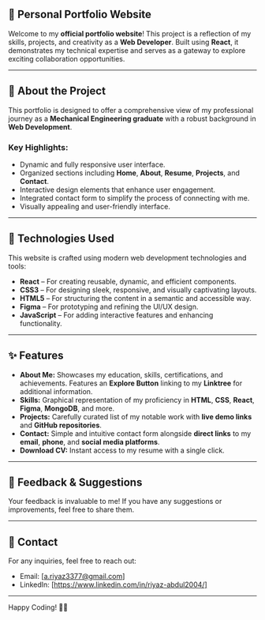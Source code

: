 ## 🌟 Personal Portfolio Website

Welcome to my **official portfolio website**! This project is a reflection of my skills, projects, and creativity as a **Web Developer**. Built using **React**, it demonstrates my technical expertise and serves as a gateway to explore exciting collaboration opportunities.

---

## 📜 About the Project
This portfolio is designed to offer a comprehensive view of my professional journey as a **Mechanical Engineering graduate** with a robust background in **Web Development**.

### Key Highlights:
- Dynamic and fully responsive user interface.
- Organized sections including **Home**, **About**, **Resume**, **Projects**, and **Contact**.
- Interactive design elements that enhance user engagement.
- Integrated contact form to simplify the process of connecting with me.
- Visually appealing and user-friendly interface.

---

## 🚀 Technologies Used
This website is crafted using modern web development technologies and tools:

- **React** – For creating reusable, dynamic, and efficient components.
- **CSS3** – For designing sleek, responsive, and visually captivating layouts.
- **HTML5** – For structuring the content in a semantic and accessible way.
- **Figma** – For prototyping and refining the UI/UX design.
- **JavaScript** – For adding interactive features and enhancing functionality.

---

## ✨ Features
- **About Me:** Showcases my education, skills, certifications, and achievements. Features an **Explore Button** linking to my **Linktree** for additional information.
- **Skills:** Graphical representation of my proficiency in **HTML**, **CSS**, **React**, **Figma**, **MongoDB**, and more.
- **Projects:** Carefully curated list of my notable work with **live demo links** and **GitHub repositories**.
- **Contact:** Simple and intuitive contact form alongside **direct links** to my **email**, **phone**, and **social media platforms**.
- **Download CV:** Instant access to my resume with a single click.

---

## 📩 Feedback & Suggestions
Your feedback is invaluable to me! If you have any suggestions or improvements, feel free to share them.

---

## 📧 Contact
For any inquiries, feel free to reach out:
- Email: [a.riyaz3377@gmail.com]
- LinkedIn: [https://www.linkedin.com/in/riyaz-abdul2004/]

---

Happy Coding! 🚀🚀

